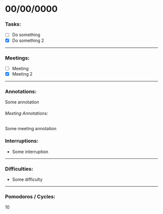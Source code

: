 # 00/00/0000

### Tasks:

- [ ] Do something
- [x] Do something 2

---

### Meetings:

- [ ] Meeting
- [x] Meeting 2

---

### Annotations:

Some annotation

###### Meeting Annotations:

Some meeting annotation

### Interruptions:

- Some interruption

---

### Difficulties:

- Some difficulty

---

### Pomodoros / Cycles:

10
